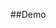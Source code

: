 ##Demo

<div class="timeline"></div>

<script src="//cdnjs.cloudflare.com/ajax/libs/d3/3.4.8/d3.min.js"></script>
<script src="//rawgit.com/ircam-rnd/timeLine/master/timeLine.min.js"></script>
<script src="//cdnjs.cloudflare.com/ajax/libs/lodash.js/2.4.1/lodash.backbone.min.js"></script>
<script src="//cdnjs.cloudflare.com/ajax/libs/backbone.js/1.1.2/backbone-min.js"></script>
<script src="//rawgit.com/ircam-rnd/breakpoint-edit/master/build/breakpoint-edit.min.js"></script>

<script>
  var radius = 5;
  var color = 'lightblue';
  var data = [
    {
      cx: 43,
      cy: 67,
      r: radius,
      color: 'green'
    },
    {
      cx: 50,
      cy: 250,
      r: radius,
      // color: color
    },
    {
      cx: 90,
      cy: 170,
      r: radius,
      // color: color
    },
    {
      cx: 200,
      cy: 250,
      r: radius,
      // color: color
    },
    {
      cx: 300,
      cy: 320,
      r: radius,
      // color: color
    },
    {
      cx: 340,
      cy: 150,
      r: radius,
      // color: color
    }
  ];

  var collection = new Backbone.Collection(data);

  var bkpView = {
    cx: function(d, v) {
      if(!v) return +d.get('cx') || 0;
      d.set('cx', (+v));
    },
    cy: function(d, v) {
      if(!v) return +d.get('cy') || 1;
      d.set('cy', (+v));
    },
    r: function(d, v) {
      if(!v) return +d.get('r') || 5;
      d.set('r', (+v));
    }
  };

  document.addEventListener('DOMContentLoaded', function() {
  
    // Timeline
    // --------
    var graph = timeLine()
      .width(750)
      .height(150)
      .xDomain([0, 350])
      .yDomain([0, 350]);

    // breakpoints layer
    // ----------------
    var bkp = breakpointEdit()
      .data(collection.models)
      .dataView(bkpView)
      .name('breakpoints')
      .lineColor(color)
      .color('red')
      .interpolate('linear')
      .opacity(1);

    // we add layers
    graph.layer(bkp);
  
    d3.select('.timeline').call(graph.draw);

  });
</script>